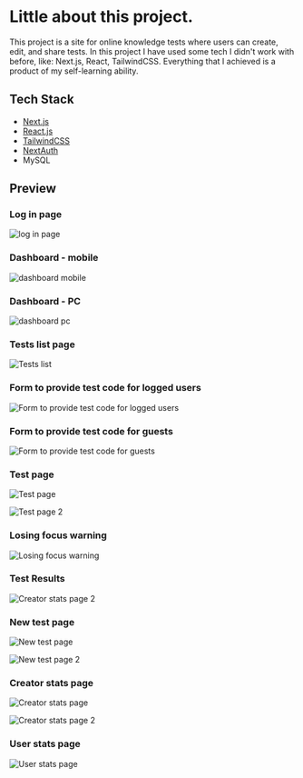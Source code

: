 # Little about this project. 
This project is a site for online knowledge tests where users can create, edit, and share tests. In this project I have used some tech I didn't work with before, like: Next.js, React, TailwindCSS. Everything that I achieved is a product of my self-learning ability.  

## Tech Stack
* [Next.js](https://nextjs.org/)
* [React.js](https://reactjs.org/)
* [TailwindCSS](https://tailwindcss.com/)
* [NextAuth](https://next-auth.js.org/)
* MySQL

## Preview
### Log in page
![log in page](https://github.com/kj44389/dyplomowa-app/blob/main/Examples/logIn.png?raw=true)

### Dashboard - mobile
![dashboard mobile](https://github.com/kj44389/dyplomowa-app/blob/main/Examples/Dashboard.png?raw=true)

### Dashboard - PC
![dashboard pc](https://github.com/kj44389/dyplomowa-app/blob/main/Examples/Dashboard_PC.png?raw=true)

### Tests list page
![Tests list](https://github.com/kj44389/dyplomowa-app/blob/main/Examples/TestsList.png?raw=true)

### Form to provide test code for logged users
![Form to provide test code for logged users](https://github.com/kj44389/dyplomowa-app/blob/main/Examples/TestCodeFormForUsers.png?raw=true)

### Form to provide test code for guests
![Form to provide test code for guests](https://github.com/kj44389/dyplomowa-app/blob/main/Examples/TestCodeFormForGuests.png?raw=true)

### Test page
![Test page](https://github.com/kj44389/dyplomowa-app/blob/main/Examples/Test.png?raw=true)

![Test page 2](https://github.com/kj44389/dyplomowa-app/blob/main/Examples/Test2.png?raw=true)

### Losing focus warning
![Losing focus warning](https://github.com/kj44389/dyplomowa-app/blob/main/Examples/losingFocusWarning.png?raw=true)

### Test Results
![Creator stats page 2](https://github.com/kj44389/dyplomowa-app/blob/main/Examples/testResults.png?raw=true)

### New test page
![New test page](https://github.com/kj44389/dyplomowa-app/blob/main/Examples/newTest.png?raw=true)

![New test page 2](https://github.com/kj44389/dyplomowa-app/blob/main/Examples/newTest2.png?raw=true)

### Creator stats page
![Creator stats page](https://github.com/kj44389/dyplomowa-app/blob/main/Examples/CreatorStats_1.png?raw=true)

![Creator stats page 2](https://github.com/kj44389/dyplomowa-app/blob/main/Examples/CreatorStats_2.png?raw=true)

### User stats page
![User stats page](https://github.com/kj44389/dyplomowa-app/blob/main/Examples/TakerStats.png?raw=true)
